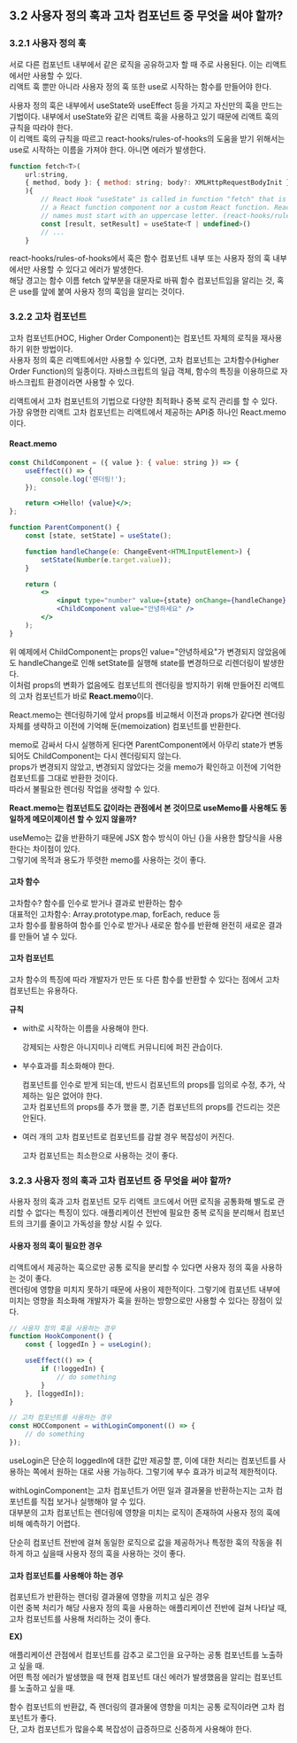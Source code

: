 ## 3.2 사용자 정의 훅과 고차 컴포넌트 중 무엇을 써야 할까?

### 3.2.1 사용자 정의 훅

서로 다른 컴포넌트 내부에서 같은 로직을 공유하고자 할 때 주로 사용된다. 이는 리액트에서만 사용할 수 있다.  
리액트 훅 뿐만 아니라 사용자 정의 훅 또한 use로 시작하는 함수를 만들어야 한다.

사용자 정의 훅은 내부에서 useState와 useEffect 등을 가지고 자신만의 훅을 만드는 기법이다. 내부에서 useState와 같은 리액트 훅을 사용하고 있기 때문에 리액트 훅의 규칙을 따라야 한다.  
이 리액트 훅의 규칙을 따르고 react-hooks/rules-of-hooks의 도움을 받기 위해서는 use로 시작하는 이름을 가져야 한다. 아니면 에러가 발생한다.

```jsx
function fetch<T>(
	url:string,
	{ method, body }: { method: string; body?: XMLHttpRequestBodyInit },
	){
		// React Hook "useState" is called in function "fetch" that is neither
		// a React function component nor a custom React function. React component
		// names must start with an uppercase letter. (react-hooks/rules-of-hooks)
		const [result, setResult] = useState<T | undefined>()
		// ...
	}
```

react-hooks/rules-of-hooks에서 훅은 함수 컴포넌트 내부 또는 사용자 정의 훅 내부에서만 사용할 수 있다고 에러가 발생한다.  
해당 경고는 함수 이름 fetch 앞부분을 대문자로 바꿔 함수 컴포넌트임을 알리는 것, 혹은 use를 앞에 붙여 사용자 정의 훅임을 알리는 것이다.

### 3.2.2 고차 컴포넌트

고차 컴포넌트(HOC, Higher Order Component)는 컴포넌트 자체의 로직을 재사용하기 위한 방법이다.  
사용자 정의 훅은 리액트에서만 사용할 수 있다면, 고차 컴포넌트는 고차함수(Higher Order Function)의 일종이다. 자바스크립트의 일급 객체, 함수의 특징을 이용하므로 자바스크립트 환경이라면 사용할 수 있다.

리액트에서 고차 컴포넌트의 기법으로 다양한 최적화나 중복 로직 관리를 할 수 있다.  
가장 유명한 리액트 고차 컴포넌트는 리액트에서 제공하는 API중 하나인 React.memo이다.

#### React.memo

```jsx
const ChildComponent = ({ value }: { value: string }) => {
	useEffect(() => {
		console.log('렌더링!');
	});

	return <>Hello! {value}</>;
};

function ParentComponent() {
	const [state, setState] = useState();

	function handleChange(e: ChangeEvent<HTMLInputElement>) {
		setState(Number(e.target.value));
	}

	return (
		<>
			<input type="number" value={state} onChange={handleChange} />
			<ChildComponent value="안녕하세요" />
		</>
	);
}
```

위 예제에서 ChildComponent는 props인 value="안녕하세요"가 변경되지 않았음에도 handleChange로 인해 setState를 실행해 state를 변경하므로 리렌더링이 발생한다.  
이처럼 props의 변화가 없음에도 컴포넌트의 렌더링을 방지하기 위해 만들어진 리액트의 고차 컴포넌트가 바로 **React.memo**이다.

React.memo는 렌더링하기에 앞서 props를 비교해서 이전과 props가 같다면 렌더링 자체를 생략하고 이전에 기억해 둔(memoization) 컴포넌트를 반환한다.

memo로 감싸서 다시 실행하게 된다면 ParentComponent에서 아무리 state가 변동되어도 ChildComponent는 다시 렌더링되지 않는다.  
props가 변경되지 않았고, 변경되지 않았다는 것을 memo가 확인하고 이전에 기억한 컴포넌트를 그대로 반환한 것이다.  
따라서 불필요한 렌더링 작업을 생략할 수 있다.

**React.memo는 컴포넌트도 값이라는 관점에서 본 것이므로 useMemo를 사용해도 동일하게 메모이제이션 할 수 있지 않을까?**

useMemo는 값을 반환하기 때문에 JSX 함수 방식이 아닌 {}을 사용한 할당식을 사용한다는 차이점이 있다.  
그렇기에 목적과 용도가 뚜렷한 memo를 사용하는 것이 좋다.

#### 고차 함수

고차함수? 함수를 인수로 받거나 결과로 반환하는 함수  
대표적인 고차함수: Array.prototype.map, forEach, reduce 등  
고차 함수를 활용하여 함수를 인수로 받거나 새로운 함수를 반환해 완전히 새로운 결과를 만들어 낼 수 있다.

#### 고차 컴포넌트

고차 함수의 특징에 따라 개발자가 만든 또 다른 함수를 반환할 수 있다는 점에서 고차 컴포넌트는 유용하다.

**규칙**

- with로 시작하는 이름을 사용해야 한다.

  강제되는 사항은 아니지미나 리액트 커뮤니티에 퍼진 관습이다.

- 부수효과를 최소화해야 한다.

  컴포넌트를 인수로 받게 되는데, 반드시 컴포넌트의 props를 임의로 수정, 추가, 삭제하는 일은 없어야 한다.  
  고차 컴포넌트의 props를 추가 했을 뿐, 기존 컴포넌트의 props를 건드리는 것은 안된다.

- 여러 개의 고차 컴포넌트로 컴포넌트를 감쌀 경우 복잡성이 커진다.

  고차 컴포넌트는 최소한으로 사용하는 것이 좋다.

### 3.2.3 사용자 정의 훅과 고차 컴포넌트 중 무엇을 써야 할까?

사용자 정의 훅과 고차 컴포넌트 모두 리액트 코드에서 어떤 로직을 공통화해 별도로 관리할 수 없다는 특징이 있다. 애플리케이션 전반에 필요한 중복 로직을 분리해서 컴포넌트의 크기를 줄이고 가독성을 향상 시킬 수 있다.

#### 사용자 정의 훅이 필요한 경우

리액트에서 제공하는 훅으로만 공통 로직을 분리할 수 있다면 사용자 정의 훅을 사용하는 것이 좋다.  
렌더링에 영향을 미치지 못하기 때문에 사용이 제한적이다. 그렇기에 컴포넌트 내부에 미치는 영향을 최소화해 개발자가 훅을 원하는 방향으로만 사용할 수 있다는 장점이 있다.

```jsx
// 사용자 정의 훅을 사용하는 경우
function HookComponent() {
	const { loggedIn } = useLogin();

	useEffect(() => {
		if (!loggedIn) {
			// do something
		}
	}, [loggedIn]);
}

// 고차 컴포넌트를 사용하는 경우
const HOCComponent = withLoginComponent(() => {
	// do something
});
```

useLogin은 단순히 loggedIn에 대한 값만 제공할 뿐, 이에 대한 처리는 컴포넌트를 사용하는 쪽에서 원하는 대로 사용 가능하다. 그렇기에 부수 효과가 비교적 제한적이다.

withLoginComponent는 고차 컴포넌트가 어떤 일과 결과물을 반환하는지는 고차 컴포넌트를 직접 보거나 실행해야 알 수 있다.  
대부분의 고차 컴포넌트는 렌더링에 영향을 미치는 로직이 존재하여 사용자 정의 훅에 비해 예측하기 어렵다.

단순히 컴포넌트 전반에 걸쳐 동일한 로직으로 값을 제공하거나 특정한 훅의 작동을 취하게 하고 싶을때 사용자 정의 훅을 사용하는 것이 좋다.

#### 고차 컴포넌트를 사용해야 하는 경우

컴포넌트가 반환하는 렌더링 결과물에 영향을 끼치고 싶은 경우  
이런 중복 처리가 해당 사용자 정의 훅을 사용하는 애플리케이션 전반에 걸쳐 나타날 때, 고차 컴포넌트를 사용해 처리하는 것이 좋다.

**EX)**

애플리케이션 관점에서 컴포넌트를 감추고 로그인을 요구하는 공통 컴포넌트를 노출하고 싶을 때.  
어떤 특정 에러가 발생했을 때 현재 컴포넌트 대신 에러가 발생했음을 알리는 컴포넌트를 노출하고 싶을 때.

함수 컴포넌트의 반환값, 즉 렌더링의 결과물에 영향을 미치는 공통 로직이라면 고차 컴포넌트가 좋다.  
단, 고차 컴포넌트가 많을수록 복잡성이 급증하므로 신중하게 사용해야 한다.
